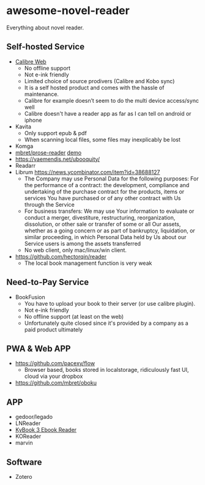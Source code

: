 # awesome-novel-reader
Everything about novel reader.

## Self-hosted Service

- [Calibre Web](https://github.com/janeczku/calibre-web)
  - No offline support
  - Not e-ink friendly
  - Limited choice of source prodivers (Calibre and Kobo sync)
  - It is a self hosted product and comes with the hassle of maintenance.
  - Calibre for example doesn’t seem to do the multi device access/sync well
  - Calibre doesn't have a reader app as far as I can tell on android or iphone
- Kavita
  - Only support epub & pdf
  - When scanning local files, some files may inexplicably be lost
- Komga
- [mbret/prose-reader](https://github.com/mbret/prose-reader) [demo](https://demo.prose-reader.com)
- https://vaemendis.net/ubooquity/
- Readarr 
- Librum https://news.ycombinator.com/item?id=38688127
  - The Company may use Personal Data for the following purposes: For the performance of a contract: the development, compliance and undertaking of the purchase contract for the products, items or services You have purchased or of any other contract with Us through the Service
  - For business transfers: We may use Your information to evaluate or conduct a merger, divestiture, restructuring, reorganization, dissolution, or other sale or transfer of some or all Our assets, whether as a going concern or as part of bankruptcy, liquidation, or similar proceeding, in which Personal Data held by Us about our Service users is among the assets transferred
  - No web client, only mac/linux/win client.
- https://github.com/hectorqin/reader
  - The local book management function is very weak

## Need-to-Pay Service

- BookFusion
  - You have to upload your book to their server (or use calibre plugin).
  - Not e-ink friendly
  - No offline support (at least on the web)
  - Unfortunately quite closed since it's provided by a company as a paid product ultimately

## PWA & Web APP

- https://github.com/pacexy/flow
  - Browser based, books stored in localstorage, ridiculously fast UI, cloud via your dropbox
- https://github.com/mbret/oboku

## APP

- gedoor/legado
- LNReader
- [KyBook 3 Ebook Reader](https://apps.apple.com/us/app/kybook-3-ebook-reader/id1348198785)
- KOReader
- marvin

## Software

- Zotero 
